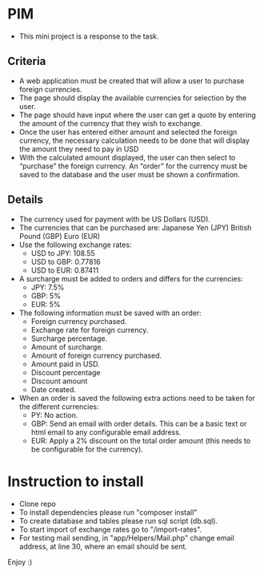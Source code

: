 # PIM

* This mini project is a response to the task.

## Criteria

* A web application must be created that will allow a user to purchase foreign currencies.
* The page should display the available currencies for selection by the user.
* The page should have input where the user can get a quote by entering the amount of the
currency that they wish to exchange.
* Once the user has entered either amount and selected the foreign currency, the necessary
calculation needs to be done that will display the amount they need to pay in USD
* With the calculated amount displayed, the user can then select to “purchase” the foreign
currency. An “order” for the currency must be saved to the database and the user must be
shown a confirmation.

## Details

* The currency used for payment with be US Dollars (USD).
* The currencies that can be purchased are:
Japanese Yen (JPY)
British Pound (GBP)
Euro (EUR)
* Use the following exchange rates:
    * USD to JPY: 108.55
    * USD to GBP: 0.77816
    * USD to EUR: 0.87411
* A surcharge must be added to orders and differs for the currencies:
    * JPY: 7.5%
    * GBP: 5%
    * EUR: 5%
* The following information must be saved with an order:
    * Foreign currency purchased.
    * Exchange rate for foreign currency.
    * Surcharge percentage.
    * Amount of surcharge.
    * Amount of foreign currency purchased.
    * Amount paid in USD.
    * Discount percentage
    * Discount amount
    * Date created.
* When an order is saved the following extra actions need to be taken for the different
currencies:
    * PY: No action.
    * GBP: Send an email with order details. This can be a basic text or html email to any
configurable email address.
    * EUR: Apply a 2% discount on the total order amount (this needs to be configurable for
the currency).

# Instruction to install

* Clone repo
* To install dependencies please run "composer install"
* To create database and tables please run sql script (db.sql).
* To start import of exchange rates go to "/import-rates".
* For testing mail sending, in "app/Helpers/Mail.php" change email address, at line 30, where an email should be sent.

Enjoy :)